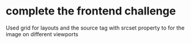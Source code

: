 # complete the frontend challenge

Used grid for layouts and the source tag with srcset property to for the image on different viewports

